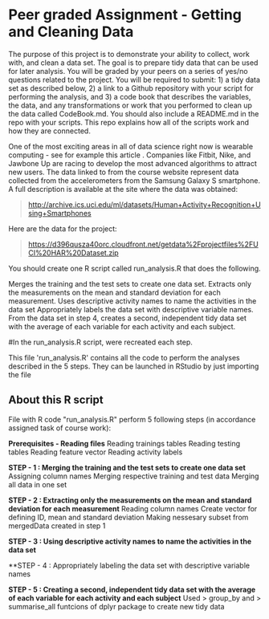 # Peer graded Assignment - Getting and Cleaning Data 
The purpose of this project is to demonstrate your ability to collect, work with, and clean a data set. The goal is to prepare tidy data that can be used for later analysis. You will be graded by your peers on a series of yes/no questions related to the project. You will be required to submit: 1) a tidy data set as described below, 2) a link to a Github repository with your script for performing the analysis, and 3) a code book that describes the variables, the data, and any transformations or work that you performed to clean up the data called CodeBook.md. You should also include a README.md in the repo with your scripts. This repo explains how all of the scripts work and how they are connected.

One of the most exciting areas in all of data science right now is wearable computing - see for example this article . Companies like Fitbit, Nike, and Jawbone Up are racing to develop the most advanced algorithms to attract new users. The data linked to from the course website represent data collected from the accelerometers from the Samsung Galaxy S smartphone. A full description is available at the site where the data was obtained:

> http://archive.ics.uci.edu/ml/datasets/Human+Activity+Recognition+Using+Smartphones

Here are the data for the project:

> https://d396qusza40orc.cloudfront.net/getdata%2Fprojectfiles%2FUCI%20HAR%20Dataset.zip

You should create one R script called run_analysis.R that does the following.

Merges the training and the test sets to create one data set.
Extracts only the measurements on the mean and standard deviation for each measurement.
Uses descriptive activity names to name the activities in the data set
Appropriately labels the data set with descriptive variable names.
From the data set in step 4, creates a second, independent tidy data set with the average of each variable for each activity and each subject.

#In the run_analysis.R script, were recreated each step.

This file 'run_analysis.R' contains all the code to perform the analyses described in the 5 steps. They can be launched in RStudio by just importing the file

## About this R script
File with R code "run_analysis.R" perform 5 following steps (in accordance assigned task of course work):

**Prerequisites - Reading files** 
Reading trainings tables
Reading testing tables
Reading feature vector
Reading activity labels

**STEP - 1 : Merging the training and the test sets to create one data set**
Assigning column names
Merging respective training and test data
Merging all data in one set

**STEP - 2 : Extracting only the measurements on the mean and standard deviation for each measurement**
Reading column names
Create vector for defining ID, mean and standard deviation
Making nessesary subset from mergedData created in step 1

**STEP - 3 : Using descriptive activity names to name the activities in the data set**

**STEP - 4 : Appropriately labeling the data set with descriptive variable names

**STEP - 5 : Creating a second, independent tidy data set with the average of each variable for each activity and each subject**
Used > group_by and > summarise_all funtcions of dplyr package to create new tidy data
